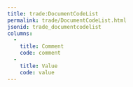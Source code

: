 ```yaml
---
title: trade:DocumentCodeList
permalink: trade/DocumentCodeList.html
jsonid: trade_documentcodelist
columns:
  - 
    title: Comment
    code: comment
  - 
    title: Value
    code: value
---
```

